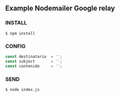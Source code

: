 ## Example Nodemailer Google relay

### INSTALL

`$ npm install`

### CONFIG

```js
const destinatario  = '';
const subject       = '';
const contenido     = '';
```

### SEND

`$ node index.js`